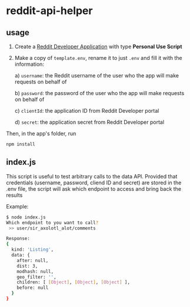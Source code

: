 # reddit-api-helper

## usage

1. Create a [Reddit Developer Application](https://www.reddit.com/prefs/apps) with type **Personal Use Script**

2. Make a copy of `template.env`, rename it to just `.env` and fill it with the information:

   a) `username`: the Reddit username of the user who the app will make requests on behalf of

   b) `password`: the password of the user who the app will make requests on behalf of

   c) `clientId`: the application ID from Reddit Developer portal

   d) `secret`: the application secret from Reddit Developer portal

Then, in the app's folder, run
  
```
npm install
```

## index.js
This script is useful to test arbitrary calls to the data API.
Provided that credentials (username, password, cliend ID and secret) are stored in the .env file, the script will ask which endpoint to access and bring back the results

Example:
```bash
$ node index.js
Which endpoint to you want to call? 
 >> user/sir_axolotl_alot/comments

Response:
{
  kind: 'Listing',
  data: {
    after: null,
    dist: 3,
    modhash: null,
    geo_filter: '',
    children: [ [Object], [Object], [Object] ],
    before: null
  }
}
```


